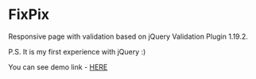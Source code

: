 # FixPix

Responsive page with validation based on jQuery Validation Plugin 1.19.2.

P.S. It is my first experience with jQuery :)

You can see demo link - [HERE](https://roman-hado.github.io/FixPix/)
